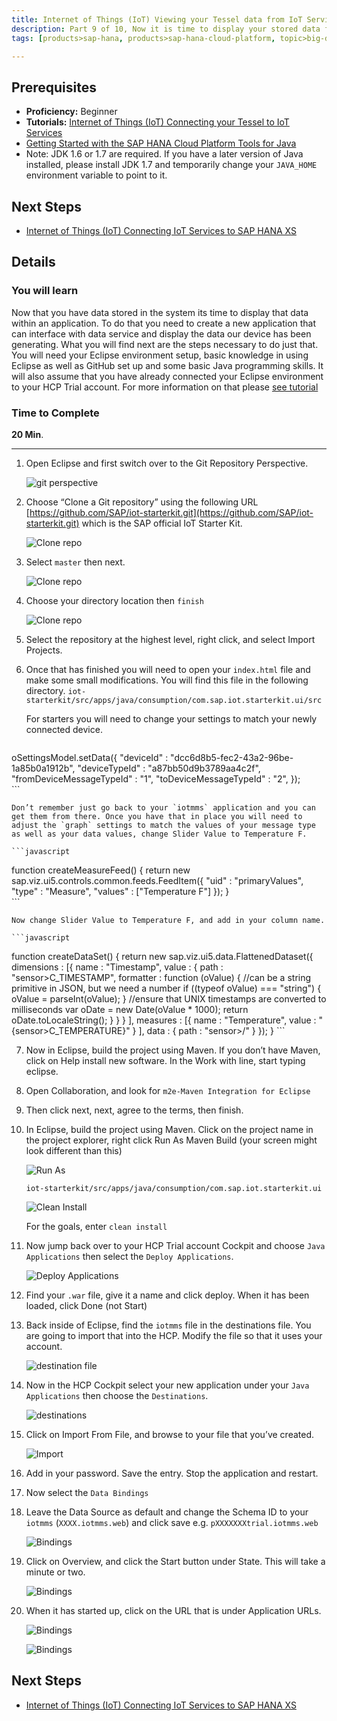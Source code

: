 ```yaml
---
title: Internet of Things (IoT) Viewing your Tessel data from IoT Services
description: Part 9 of 10, Now it is time to display your stored data from your Tessel device
tags: [products>sap-hana, products>sap-hana-cloud-platform, topic>big-data, topic>internet-of-things, tutorial>beginner ]

---
```


## Prerequisites  
 - **Proficiency:** Beginner
 - **Tutorials:**  [Internet of Things (IoT) Connecting your Tessel to IoT Services](http://www.sap.com/developer/tutorials/iot-part8-hcp-services-tessel.html)
 - [Getting Started with the SAP HANA Cloud Platform Tools for Java](https://hcp.sap.com/developers/TutorialCatalog/jav100_01_java_setup_eclipse.html)
 - Note: JDK 1.6 or 1.7 are required. If you have a later version of Java installed, please install JDK 1.7 and temporarily change your `JAVA_HOME` environment variable to point to it.

## Next Steps
 - [Internet of Things (IoT) Connecting IoT Services to SAP HANA XS](http://www.sap.com/developer/tutorials/iot-part10-hcp-services-hanaxs.html)


## Details
### You will learn  
Now that you have data stored in the system its time to display that data within an application. To do that you need to create a new application that can interface with data service and display the data our device has been generating. What you will find next are the steps necessary to do just that. You will need your Eclipse environment setup, basic knowledge in using Eclipse as well as GitHub set up and some basic Java programming skills. It will also assume that you have already connected your Eclipse environment to your HCP Trial account.
For more information on that please [see tutorial](https://hcp.sap.com/developers/TutorialCatalog/jav100_01_java_setup_eclipse.html)


### Time to Complete
**20 Min**.

---

1. Open Eclipse and first switch over to the Git Repository Perspective.

    ![git perspective](https://raw.githubusercontent.com/SAPDocuments/Tutorials/master/tutorials/iot-part9-hcp-services-viewdata/1.png)

2. Choose “Clone a Git repository” using the following URL
[https://github.com/SAP/iot-starterkit.git](https://github.com/SAP/iot-starterkit.git) which is the SAP official IoT Starter Kit.

    ![Clone repo](https://raw.githubusercontent.com/SAPDocuments/Tutorials/master/tutorials/iot-part9-hcp-services-viewdata/2.png)

3. Select `master` then next.

    ![Clone repo](https://raw.githubusercontent.com/SAPDocuments/Tutorials/master/tutorials/iot-part9-hcp-services-viewdata/3.png)

4. Choose your directory location then `finish`

    ![Clone repo](https://raw.githubusercontent.com/SAPDocuments/Tutorials/master/tutorials/iot-part9-hcp-services-viewdata/4.png)

5. Select the repository at the highest level, right click, and select Import Projects.

6. Once that has finished you will need to open your `index.html` file and make some small modifications. You will find this file in the following directory.
	`iot-starterkit/src/apps/java/consumption/com.sap.iot.starterkit.ui/src`

	For starters you will need to change your settings to match your newly connected device.

	```javascript
  oSettingsModel.setData({
  	"deviceId" : "dcc6d8b5-fec2-43a2-96be-1a85b0a1912b",
  	"deviceTypeId" : "a87bb50d9b3789aa4c2f",
  	"fromDeviceMessageTypeId" : "1",
  	"toDeviceMessageTypeId" : "2",
  });  
	```

	Don’t remember just go back to your `iotmms` application and you can get them from there. Once you have that in place you will need to adjust the `graph` settings to match the values of your message type as well as your data values, change Slider Value to Temperature F.

	```javascript
  function createMeasureFeed() {
  	return new sap.viz.ui5.controls.common.feeds.FeedItem({
  		"uid" : "primaryValues",
  		"type" : "Measure",
  		"values" : ["Temperature F"]
  	});
  }  
	```

	Now change Slider Value to Temperature F, and add in your column name.

	```javascript
  function createDataSet() {
  	return new sap.viz.ui5.data.FlattenedDataset({
  		dimensions : [{
  				name : "Timestamp",
  				value : {
  					path : "sensor>C_TIMESTAMP",
  					formatter : function (oValue) {
  						//can be a string primitive in JSON, but we need a number
  						if ((typeof oValue) === "string") {
  							oValue = parseInt(oValue);
  						}
  						//ensure that UNIX timestamps are converted to milliseconds
  						var oDate = new Date(oValue * 1000);
  						return oDate.toLocaleString();
  					}
  				}
  			}
  		],
  		measures : [{
  				name : "Temperature",
  				value : "{sensor>C_TEMPERATURE}"
  			}
  		],
  		data : {
  			path : "sensor>/"
  		}
  	});
  }
	```

7. Now in Eclipse, build the project using Maven. If you don’t have Maven, click on Help install new software. In the Work with line, start typing eclipse.

8. Open Collaboration, and look for `m2e-Maven Integration for Eclipse`

9. Then click next, next, agree to the terms, then finish.

10. In Eclipse, build the project using Maven. Click on the project name in the project explorer, right click Run As Maven Build (your screen might look different than this)

	![Run As](https://raw.githubusercontent.com/SAPDocuments/Tutorials/master/tutorials/iot-part9-hcp-services-viewdata/8.png)

	`iot-starterkit/src/apps/java/consumption/com.sap.iot.starterkit.ui`

	![Clean Install](https://raw.githubusercontent.com/SAPDocuments/Tutorials/master/tutorials/iot-part9-hcp-services-viewdata/9.png)

	For the goals, enter `clean install`

11. Now jump back over to your HCP Trial account Cockpit and choose `Java Applications` then select the `Deploy Applications`.

	![Deploy Applications](https://raw.githubusercontent.com/SAPDocuments/Tutorials/master/tutorials/iot-part9-hcp-services-viewdata/11.png)

12. Find your `.war` file, give it a name and click deploy. When it has been loaded, click Done (not Start)

13. Back inside of Eclipse, find the `iotmms` file in the destinations file. You are going to import that into the HCP. Modify the file so that it uses your account.

    ![destination file](https://raw.githubusercontent.com/SAPDocuments/Tutorials/master/tutorials/iot-part9-hcp-services-viewdata/12.png)

14. Now in the HCP Cockpit select your new application under your `Java Applications` then choose the `Destinations`.

    ![destinations](https://raw.githubusercontent.com/SAPDocuments/Tutorials/master/tutorials/iot-part9-hcp-services-viewdata/13.png)

15. Click on Import From File, and browse to your file that you’ve created.

    ![Import](https://raw.githubusercontent.com/SAPDocuments/Tutorials/master/tutorials/iot-part9-hcp-services-viewdata/14.png)

16. Add in your password. Save the entry. Stop the application and restart.

17. Now select the `Data Bindings`

18. Leave the Data Source as default and change the Schema ID to your `iotmms` (`XXXX.iotmms.web`) and click save e.g. `pXXXXXXXtrial.iotmms.web`

    ![Bindings](https://raw.githubusercontent.com/SAPDocuments/Tutorials/master/tutorials/iot-part9-hcp-services-viewdata/16.png)

18. Click on Overview, and click the Start button under State. This will take a minute or two.

    ![Bindings](https://raw.githubusercontent.com/SAPDocuments/Tutorials/master/tutorials/iot-part9-hcp-services-viewdata/17.png)

19. When it has started up, click on the URL that is under Application URLs.

    ![Bindings](https://raw.githubusercontent.com/SAPDocuments/Tutorials/master/tutorials/iot-part9-hcp-services-viewdata/18.png)

    ![Bindings](https://raw.githubusercontent.com/SAPDocuments/Tutorials/master/tutorials/iot-part9-hcp-services-viewdata/19.png)


## Next Steps
 - [Internet of Things (IoT) Connecting IoT Services to SAP HANA XS](http://www.sap.com/developer/tutorials/iot-part10-hcp-services-hanaxs.html)
